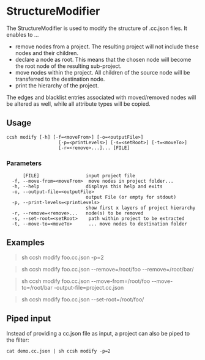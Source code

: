 # StructureModifier

The StructureModifier is used to modify the structure of .cc.json files. It enables to ...

-   remove nodes from a project. The resulting project will not include these nodes and their children.
-   declare a node as root. This means that the chosen node will become the root node of the resulting sub-project.
-   move nodes within the project. All children of the source node will be transferred to the destination node.
-   print the hierarchy of the project.

The edges and blacklist entries associated with moved/removed nodes will be altered as well, while all attribute types will be copied.

## Usage

```
ccsh modify [-h] [-f=<moveFrom>] [-o=<outputFile>]
                   [-p=<printLevels>] [-s=<setRoot>] [-t=<moveTo>]
                   [-r=<remove>...]... [FILE]
```

### Parameters

```
      [FILE]                 input project file
  -f, --move-from=<moveFrom>  move nodes in project folder...
  -h, --help                 displays this help and exits
  -o, --output-file=<outputFile>
                             output File (or empty for stdout)
  -p, --print-levels=<printLevels>
                             show first x layers of project hierarchy
  -r, --remove=<remove>...   node(s) to be removed
  -s, --set-root=<setRoot>    path within project to be extracted
  -t, --move-to=<moveTo>      ... move nodes to destination folder
```

## Examples

> sh ccsh modify foo.cc.json -p=2

> sh ccsh modify foo.cc.json --remove=/root/foo --remove=/root/bar/

> sh ccsh modify foo.cc.json --move-from=/root/foo --move-to=/root/bar -output-file=project.cc.json

> sh ccsh modify foo.cc.json --set-root=/root/foo/

## Piped input

Instead of providing a cc.json file as input, a project can also be piped to the filter:

```
cat demo.cc.json | sh ccsh modify -p=2
```
